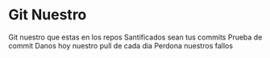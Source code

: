  # Git Nuestro


 Git nuestro que estas en los repos
 Santificados sean tus commits
 Prueba de commit
 Danos hoy nuestro pull de cada dia 
 Perdona nuestros fallos